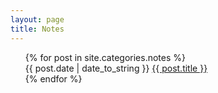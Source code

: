 ```yaml
---
layout: page
title: Notes
---
```


<ul class="post-list">
{% for post in site.categories.notes %} 
  <article>
      <span class="post-date">{{ post.date | date_to_string }}</span>
      <a href="{{ site.url }}/{{ post.url }}"> {{ post.title }} </a>
  </article>
{% endfor %}
</ul>